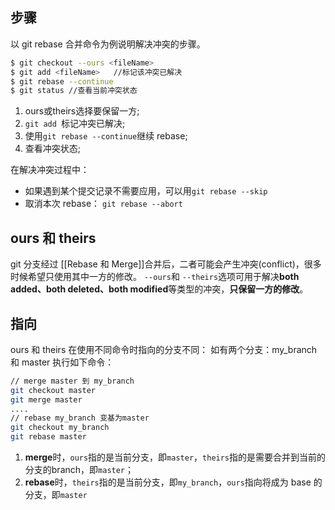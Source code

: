 ## 步骤
以 git rebase 合并命令为例说明解决冲突的步骤。
```bash
$ git checkout --ours <fileName>
$ git add <fileName>   //标记该冲突已解决
$ git rebase --continue 
$ git status //查看当前冲突状态
```

1. ours或theirs选择要保留一方;
2. `git add `标记冲突已解决;
3. 使用`git rebase --continue`继续 rebase;
4. 查看冲突状态;

在解决冲突过程中：
- 如果遇到某个提交记录不需要应用，可以用`git rebase --skip`
- 取消本次 rebase： `git rebase --abort`


## ours 和 theirs
git 分支经过 [[Rebase 和 Merge]]合并后，二者可能会产生冲突(conflict)，很多时候希望只使用其中一方的修改。
`--ours`和 `--theirs`选项可用于解决**both added、both deleted、both modified**等类型的冲突，**只保留一方的修改**。

## 指向
ours 和 theirs 在使用不同命令时指向的分支不同：
如有两个分支：my_branch 和 master
执行如下命令：
```bash
// merge master 到 my_branch
git checkout master
git merge master
....
// rebase my_branch 变基为master
git checkout my_branch
git rebase master
```

1. **merge**时，`ours`指的是当前分支，即`master`，`theirs`指的是需要合并到当前的分支的branch，即`master`；
2.  **rebase**时，`theirs`指的是当前分支，即`my_branch`，`ours`指向将成为 base 的分支，即`master`


